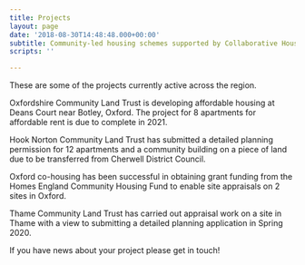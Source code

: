 ```yaml
---
title: Projects
layout: page
date: '2018-08-30T14:48:48.000+00:00'
subtitle: Community-led housing schemes supported by Collaborative Housing partners
scripts: ''

---
```

These are some of the projects currently active across the region.

Oxfordshire Community Land Trust is developing affordable housing at Deans Court near Botley, Oxford.  The project for 8 apartments for affordable rent is due to complete in 2021.

Hook Norton Community Land Trust has submitted a detailed planning permission for 12 apartments and a community building on a piece of land due to be transferred from Cherwell District Council.

Oxford co-housing has been successful in obtaining grant funding from the Homes England Community Housing Fund to enable site appraisals on 2 sites in Oxford.

Thame Community Land Trust has carried out appraisal work on a site in Thame with a view to submitting  a detailed planning application in Spring 2020.

If you have news about your project please get in touch!